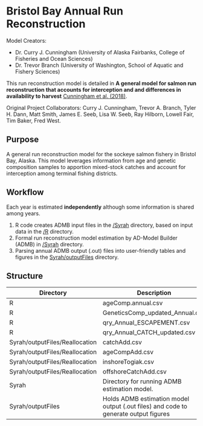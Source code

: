 # Bristol Bay Annual Run Reconstruction
Model Creators:
* Dr. Curry J. Cunningham (University of Alaska Fairbanks, College of Fisheries and Ocean Sciences)
* Dr. Trevor Branch (University of Washington, School of Aquatic and Fishery Sciences)

This run reconstruction model is detailed in **A general model for salmon run reconstruction that accounts for interception and and differences in availability to harvest** [Cunningham et al. (2018)](http://www.nrcresearchpress.com/doi/abs/10.1139/cjfas-2016-0360#.W76LUCdRebU).

Original Project Collaborators:
Curry J. Cunningham, Trevor A. Branch, Tyler H. Dann, Matt Smith, James E. Seeb, Lisa W. Seeb, Ray Hilborn, Lowell Fair, Tim Baker, Fred West.

## Purpose
A general run reconstruction model for the sockeye salmon fishery in Bristol Bay, Alaska. This model leverages information from age and genetic composition samples to apportion mixed-stock catches and account for interception among terminal fishing districts.

## Workflow
Each year is estimated **independently** although some information is shared among years.

  1. R code creates ADMB input files in the [/Syrah](https://github.com/curryc2/Bristol-Bay-Run-Recon/tree/master/Syrah) directory, based on input data in the [/R]() directory.
  2. Formal run reconstruction model estimation by AD-Model Builder (ADMB) in [/Syrah](https://github.com/curryc2/Bristol-Bay-Run-Recon/tree/master/Syrah) directory.
  3. Parsing annual ADMB output (.out) files into user-friendly tables and figures in the [Syrah/outputFiles](https://github.com/curryc2/Bristol-Bay-Run-Recon/tree/master/Syrah/outputFiles) directory.

## Structure

Directory                       | Description
--------------------------------|-------------------------------
R                               | ageComp.annual.csv
R                               | GeneticsComp_updated_Annual.csv
R                               | qry_Annual_ESCAPEMENT.csv
R                               | qry_Annual_CATCH_updated.csv
Syrah/outputFiles/Reallocation  | catchAdd.csv
Syrah/outputFiles/Reallocation  | ageCompAdd.csv
Syrah/outputFiles/Reallocation  | inshoreTogiak.csv
Syrah/outputFiles/Reallocation  | offshoreCatchAdd.csv
Syrah                           | Directory for running ADMB estimation model.
Syrah/outputFiles               | Holds ADMB estimation model output (.out files) and code to generate output figures                                 |and tables.

